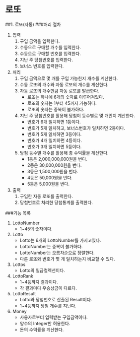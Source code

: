 # 로또
##1. 로또(자동)
###처리 절차
1. 입력
    1. 구입 금액을 입력한다.
    2. 수동으로 구매할 개수를 입력한다.
    3. 수동으로 구매할 번호를 입력한다.
    4. 지난 주 당첨번호를 입력한다.
    5. 보너스 번호를 입력한다.
2. 처리
    1. 구입 금액으로 몇 개를 구입 가능한지 개수를 계산한다.
    2. 수동 로또의 개수와 자동 로또의 개수를 계산한다.
    3. 자동 로또의 개수만큼 자동 로또를 발급한다.
        * 로또는 하나에 6개의 숫자로 이루어져있다.
        * 로또의 숫자는 1부터 45까지 가능하다.
        * 로또의 숫자는 중복이 불가하다.
    4. 지난 주 당첨번호를 활용해 당첨이 등수별로 몇 개인지 계산한다.
        * 번호가 6개 일치하면 1등이다.
        * 번호가 5개 일치하고, 보너스번호가 일치하면 2등이다.
        * 번호가 5개 일치하면 3등이다.
        * 번호가 4개 일치하면 4등이다.
        * 번호가 3개 일치하면 5등이다.
    5. 당첨 등수별 개수를 활용해 총 수익률을 계산한다.
        * 1등은 2,000,000,000원을 번다.
        * 2등은 30,000,000원을 번다.
        * 3등은 1,500,000원을 번다.
        * 4등은 50,000원을 번다.
        * 5등은 5,000원을 번다.
3. 출력
    1. 구입한 자동 로또를 출력한다.
    2. 당첨번호로 처리한 당첨통계를 출력한다.

###기능 목록
1. LottoNumber
    * 1~45의 숫자이다.
2. Lotto
    * Lotto는 6개의 LottoNumber를 가지고있다.
    * LottoNumber는 중복이 불가하다.
    * LottoNumber는 오름차순으로 정렬한다.
    * 다른 로또와 번호가 몇 개 일치하는지 비교할 수 있다.
3. Lottos
    * Lotto의 일급컬렉션이다.
4. LottoRank
    * 1~4등까지 결과이다.
    * 각 결과마다 우승상금이 다르다.
5. LottoResult
    * Lotto와 당첨번호로 산출된 Result이다.
    * 1~4등까지 당첨 개수를 지닌다.
6. Money
    * 사용자로부터 입력받는 구입금액이다.
    * 양수의 Integer만 허용한다.
    * 돈의 수익률을 계산한다.